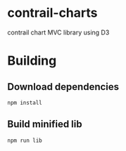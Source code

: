 # contrail-charts
contrail chart MVC library using D3

# Building

## Download dependencies
```
npm install
```

## Build minified lib
```
npm run lib
```
